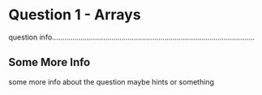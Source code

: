 # Question 1 - Arrays
question info...................................................................................................

## Some More Info
some more info about the question maybe hints or something
